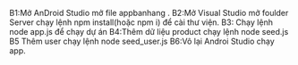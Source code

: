 B1:Mở AnDroid Studio mở file appbanhang .
B2:Mở Visual Studio mở foulder Server chạy lệnh npm install(hoặc npm i) để cài thư viện.
B3: Chạy lệnh node app.js để chạy dự án
B4:Thêm dữ liệu product chạy lệnh node seed.js
B5 Thêm user chạy lệnh node seed_user.js
B6:Vô lại Androi Studio chạy app.
